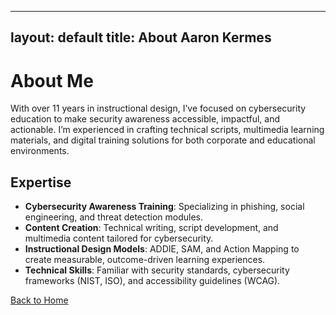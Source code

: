 
---
layout: default
title: About Aaron Kermes
---

# About Me
With over 11 years in instructional design, I’ve focused on cybersecurity education to make security awareness accessible, impactful, and actionable. I’m experienced in crafting technical scripts, multimedia learning materials, and digital training solutions for both corporate and educational environments.

## Expertise
- **Cybersecurity Awareness Training**: Specializing in phishing, social engineering, and threat detection modules.
- **Content Creation**: Technical writing, script development, and multimedia content tailored for cybersecurity.
- **Instructional Design Models**: ADDIE, SAM, and Action Mapping to create measurable, outcome-driven learning experiences.
- **Technical Skills**: Familiar with security standards, cybersecurity frameworks (NIST, ISO), and accessibility guidelines (WCAG).

[Back to Home](index.md)

